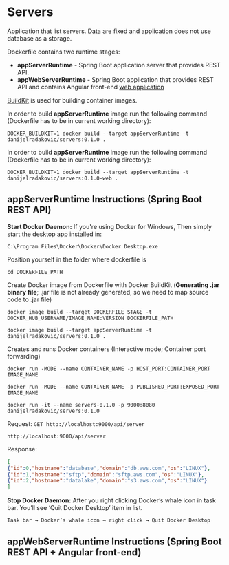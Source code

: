 # Servers

Application that list servers. Data are fixed and application does not use database as a storage.

Dockerfile contains two runtime stages: 
- **appServerRuntime**  - Spring Boot application server that provides REST API.
- **appWebServerRuntime** - Spring Boot application that provides REST API and contains Angular front-end [web application](https://github.com/DanijelRadakovic/Servers-Front)

[BuildKit](https://github.com/moby/buildkit) is used for building container images.

In order to build **appServerRuntime** image run the following command (Dockerfile has to be in current working directory):

```shell
DOCKER_BUILDKIT=1 docker build --target appServerRuntime -t danijelradakovic/servers:0.1.0 .
```

In order to build **appServerRuntime** image run the following command (Dockerfile has to be in current working directory):
```shell
DOCKER_BUILDKIT=1 docker build --target appServerRuntime -t danijelradakovic/servers:0.1.0-web .
```

## appServerRuntime Instructions (Spring Boot REST API)
**Start Docker Daemon:** If you're using Docker for Windows, Then simply start the desktop app installed in:
```
C:\Program Files\Docker\Docker\Docker Desktop.exe
```
Position yourself in the folder where dockerfile is
```
cd DOCKERFILE_PATH
```
Create Docker image from Dockerfile with Docker BuildKit (**Generating .jar binary file**; .jar file is not already generated, so we need to map source code to .jar file)
```
docker image build --target DOCKERFILE_STAGE -t DOCKER_HUB_USERNAME/IMAGE_NAME:VERSION DOCKERFILE_PATH
```
```
docker image build --target appServerRuntime -t danijelradakovic/servers:0.1.0 .
```
Creates and runs Docker containers (Interactive mode; Container port forwarding)
```
docker run -MODE --name CONTAINER_NAME -p HOST_PORT:CONTAINER_PORT IMAGE_NAME
```
```
docker run -MODE --name CONTAINER_NAME -p PUBLISHED_PORT:EXPOSED_PORT IMAGE_NAME
```
```
docker run -it --name servers-0.1.0 -p 9000:8080 danijelradakovic/servers:0.1.0
```
Request:
```GET http://localhost:9000/api/server```  
```
http://localhost:9000/api/server
```
Response:
```json
[
{"id":0,"hostname":"database","domain":"db.aws.com","os":"LINUX"},
{"id":1,"hostname":"sftp","domain":"sftp.aws.com","os":"LINUX"},
{"id":2,"hostname":"datalake","domain":"s3.aws.com","os":"LINUX"}
]
```
**Stop Docker Daemon:** After you right clicking Docker’s whale icon in task bar. You’ll see ‘Quit Docker Desktop’ item in list.
```
Task bar → Docker’s whale icon → right click → Quit Docker Desktop
```
## appWebServerRuntime Instructions (Spring Boot REST API + Angular front-end)

